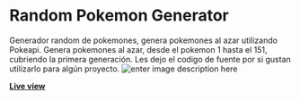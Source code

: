 # Random Pokemon Generator
Generador random de pokemones, genera pokemones al azar utilizando Pokeapi.
Genera pokemones al azar, desde el pokemon 1 hasta el 151, cubriendo la primera generación.
Les dejo el codigo de fuente por si gustan utilizarlo para algún proyecto.
![enter image description here](https://pokecatcher.zjairo.com/img/index.png)

**[Live view](https://pokecatcher.zjairo.com)**
